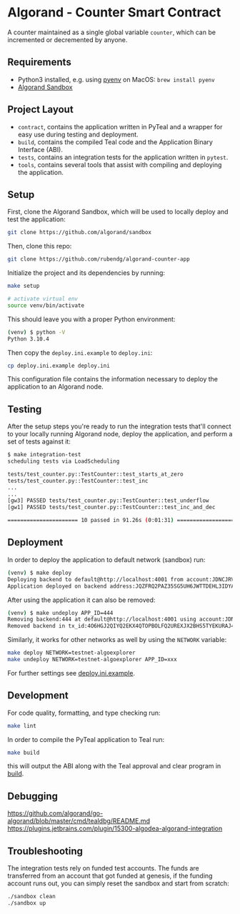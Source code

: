 # Algorand - Counter Smart Contract

A counter maintained as a single global variable `counter`, which can be incremented or decremented by anyone.

## Requirements

- Python3 installed, e.g. using [pyenv](https://github.com/pyenv/pyenv) on MacOS: `brew install pyenv`
- [Algorand Sandbox](https://github.com/algorand/sandbox)

## Project Layout

- `contract`, contains the application written in PyTeal and a wrapper for easy use during testing and deployment.
- `build`, contains the compiled Teal code and the Application Binary Interface (ABI).
- `tests`, contains an integration tests for the application written in `pytest`.
- `tools`, contains several tools that assist with compiling and deploying the application.

## Setup

First, clone the Algorand Sandbox, which will be used to locally deploy and test the application:

```bash
git clone https://github.com/algorand/sandbox
```

Then, clone this repo:

```bash
git clone https://github.com/rubendg/algorand-counter-app
```

Initialize the project and its dependencies by running:

```bash
make setup

# activate virtual env
source venv/bin/activate
```

This should leave you with a proper Python environment:

```bash
(venv) $ python -V
Python 3.10.4
```

Then copy the `deploy.ini.example` to `deploy.ini`:

```bash
cp deploy.ini.example deploy.ini
```

This configuration file contains the information necessary to deploy the application to an Algorand node.

## Testing

After the setup steps you're ready to run the integration tests that'll connect to your locally running Algorand node,
deploy the application, and perform a set of tests against it:

```bash
$ make integration-test
scheduling tests via LoadScheduling

tests/test_counter.py::TestCounter::test_starts_at_zero
tests/test_counter.py::TestCounter::test_inc
...
...
[gw3] PASSED tests/test_counter.py::TestCounter::test_underflow
[gw1] PASSED tests/test_counter.py::TestCounter::test_inc_and_dec

====================== 10 passed in 91.26s (0:01:31) ===================
```

## Deployment

In order to deploy the application to default network (sandbox) run:

```bash
(venv) $ make deploy
Deploying backend to default@http://localhost:4001 from account:JDNCJRVYRW6MBTXE5MB6VVQEVITWKYUSO4MG6G746B4LCHOABEAXLFGHS4 ...
Application deployed on backend address:JQZFRQ2PAZ35SG5UH6JWTTDEHL3IDYASZNGWIKGPTN5VSJ2O3ODZHSZILE with app_id:444
```

After using the application it can also be removed:

```bash
(venv) $ make undeploy APP_ID=444
Removing backend:444 at default@http://localhost:4001 using account:JDNCJRVYRW6MBTXE5MB6VVQEVITWKYUSO4MG6G746B4LCHOABEAXLFGHS4 ...
Removed backend in tx_id:4O6HGJ2QIYQ2EKX4QTOPBOLFQ2UREXJX2BHS5TYEKURAJ4Q73HQA
```

Similarly, it works for other networks as well by using the `NETWORK` variable:

```bash
make deploy NETWORK=testnet-algoexplorer
make undeploy NETWORK=testnet-algoexplorer APP_ID=xxx
```

For further settings see [deploy.ini.example](application/deploy.ini.example).

## Development

For code quality, formatting, and type checking run:

```bash
make lint
```

In order to compile the PyTeal application to Teal run:

```bash
make build
```

this will output the ABI along with the Teal approval and clear program in [build](application/build).

## Debugging

https://github.com/algorand/go-algorand/blob/master/cmd/tealdbg/README.md
https://plugins.jetbrains.com/plugin/15300-algodea-algorand-integration

## Troubleshooting

The integration tests rely on funded test accounts. The funds are transferred from an account that got funded at genesis,
if the funding account runs out, you can simply reset the sandbox and start from scratch:

```bash
./sandbox clean
./sandbox up
```
